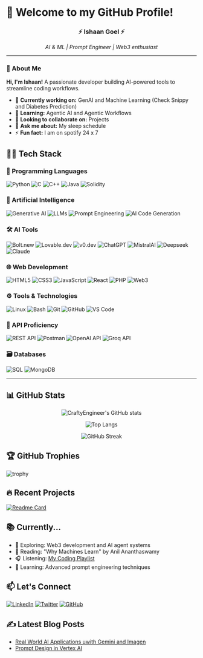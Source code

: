 # 🚀 Welcome to my GitHub Profile!

<h3 align="center">⚡ Ishaan Goel ⚡</h3>
<p align="center">
  <em>AI & ML | Prompt Engineer | Web3 enthusiast</em>
</p>

---
### 🚀 About Me

**Hi, I'm Ishaan!** A passionate developer building AI-powered tools to streamline coding workflows.

- 🔭 **Currently working on:** GenAI and Machine Learning (Check Snippy and Diabetes Prediction)
- 🌱 **Learning:** Agentic AI and Agentic Workflows
- 👯 **Looking to collaborate on:** Projects
- 💬 **Ask me about:** My sleep schedule
- ⚡ **Fun fact:** I am on spotify 24 x 7

  
## 👨‍💻 Tech Stack

### 🐍 Programming Languages
![Python](https://img.shields.io/badge/Python-Intermediate-3776AB?style=for-the-badge&logo=python&logoColor=white)
![C](https://img.shields.io/badge/C-Familiar-A8B9CC?style=for-the-badge&logo=c&logoColor=white)
![C++](https://img.shields.io/badge/C++-Familiar-00599C?style=for-the-badge&logo=c%2B%2B&logoColor=white)
![Java](https://img.shields.io/badge/Java-Familiar-007396?style=for-the-badge&logo=java&logoColor=white)
![Solidity](https://img.shields.io/badge/Solidity-Beginner-363636?style=for-the-badge&logo=solidity&logoColor=white)

### 🤖 Artificial Intelligence
![Generative AI](https://img.shields.io/badge/Generative_AI-Beginner-FF6F00?style=for-the-badge&logo=openai&logoColor=white)
![LLMs](https://img.shields.io/badge/LLMs-Beginner-FF6F00?style=for-the-badge)
![Prompt Engineering](https://img.shields.io/badge/Prompt_Engineering-Beginner-FF6F00?style=for-the-badge)
![AI Code Generation](https://img.shields.io/badge/AI_Code_Generation-Beginner-FF6F00?style=for-the-badge)

### 🛠️ AI Tools
![Bolt.new](https://img.shields.io/badge/Bolt.new-Used-4285F4?style=for-the-badge)
![Lovable.dev](https://img.shields.io/badge/Lovable.dev-Used-FF4088?style=for-the-badge)
![v0.dev](https://img.shields.io/badge/v0.dev-Used-000000?style=for-the-badge)
![ChatGPT](https://img.shields.io/badge/ChatGPT-Used-412991?style=for-the-badge&logo=openai&logoColor=white)
![MistralAI](https://img.shields.io/badge/MistralAI-Used-FF6F00?style=for-the-badge)
![Deepseek](https://img.shields.io/badge/Deepseek-Used-000000?style=for-the-badge)
![Claude](https://img.shields.io/badge/Claude-Used-FF6F00?style=for-the-badge)

### 🌐 Web Development
![HTML5](https://img.shields.io/badge/HTML5-Intermediate-E34F26?style=for-the-badge&logo=html5&logoColor=white)
![CSS3](https://img.shields.io/badge/CSS3-Intermediate-1572B6?style=for-the-badge&logo=css3&logoColor=white)
![JavaScript](https://img.shields.io/badge/JavaScript-Intermediate-F7DF1E?style=for-the-badge&logo=javascript&logoColor=black)
![React](https://img.shields.io/badge/React-Intermediate-61DAFB?style=for-the-badge&logo=react&logoColor=black)
![PHP](https://img.shields.io/badge/PHP-Intermediate-777BB4?style=for-the-badge&logo=php&logoColor=white)
![Web3](https://img.shields.io/badge/Web3-Beginner-F16822?style=for-the-badge&logo=web3.js&logoColor=white)

### ⚙️ Tools & Technologies
![Linux](https://img.shields.io/badge/Linux-Used-FCC624?style=for-the-badge&logo=linux&logoColor=black)
![Bash](https://img.shields.io/badge/Bash_Scripting-Beginner-4EAA25?style=for-the-badge&logo=gnu-bash&logoColor=white)
![Git](https://img.shields.io/badge/Git-Used-F05032?style=for-the-badge&logo=git&logoColor=white)
![GitHub](https://img.shields.io/badge/GitHub-Used-181717?style=for-the-badge&logo=github&logoColor=white)
![VS Code](https://img.shields.io/badge/VS_Code-Used-007ACC?style=for-the-badge&logo=visual-studio-code&logoColor=white)

### 📡 API Proficiency
![REST API](https://img.shields.io/badge/REST_API-Used-FF6F00?style=for-the-badge)
![Postman](https://img.shields.io/badge/Postman-Used-FF6C37?style=for-the-badge&logo=postman&logoColor=white)
![OpenAI API](https://img.shields.io/badge/OpenAI_API-Used-412991?style=for-the-badge&logo=openai&logoColor=white)
![Groq API](https://img.shields.io/badge/Groq_API-Used-00A67C?style=for-the-badge)

### 🗃️ Databases
![SQL](https://img.shields.io/badge/SQL-Intermediate-4479A1?style=for-the-badge&logo=postgresql&logoColor=white)
![MongoDB](https://img.shields.io/badge/MongoDB-Beginner-47A248?style=for-the-badge&logo=mongodb&logoColor=white)

---

## 📊 GitHub Stats

<div align="center">
  
  ![CraftyEngineer's GitHub stats](https://github-readme-stats.vercel.app/api?username=CraftyEngineer&show_icons=true&theme=dark&hide_border=true)
  
  ![Top Langs](https://github-readme-stats.vercel.app/api/top-langs/?username=CraftyEngineer&layout=compact&theme=dark&hide_border=true)
  
  ![GitHub Streak](https://streak-stats.demolab.com/?user=CraftyEngineer&theme=dark&hide_border=true)
</div>

## 🏆 GitHub Trophies

![trophy](https://github-profile-trophy.vercel.app/?username=CraftyEngineer&theme=onedark&margin-w=15)

## 🔥 Recent Projects

[![Readme Card](https://github-readme-stats.vercel.app/api/pin/?username=CraftyEngineer&repo=Snippy&theme=dark)](https://github.com/CraftyEngineer/Snippy)

## 📚 Currently...

- 🔭 Exploring: Web3 development and AI agent systems
- 📖 Reading: "Why Machines Learn" by Anil Ananthaswamy
- 🎧 Listening: [My Coding Playlist](https://open.spotify.com/playlist/2BCoIb58uUcpEKVM0IfXFN?si=191956afd2df4d3b)
- 🌱 Learning: Advanced prompt engineering techniques

## 📫 Let's Connect

[![LinkedIn](https://img.shields.io/badge/LinkedIn-Connect-0077B5?style=for-the-badge&logo=linkedin&logoColor=white)](https://linkedin.com/in/ishaangoel-craftyengineer)
[![Twitter](https://img.shields.io/badge/Twitter-Follow-1DA1F2?style=for-the-badge&logo=twitter&logoColor=white)](https://twitter.com/CookedDev)
[![GitHub](https://img.shields.io/badge/GitHub-Follow-181717?style=for-the-badge&logo=github&logoColor=white)](https://github.com/CraftyEngineer)

## ✍️ Latest Blog Posts

- [Real World AI Applications uwith Gemini and Imagen](https://medium.com/@ishaangoel2005/building-real-world-ai-applications-with-gemini-and-imagen-my-learning-experience-6bf13294b549)
- [Prompt Design in Vertex AI](https://medium.com/@ishaangoel2005/crafting-effective-prompts-my-experience-with-prompt-design-in-vertex-ai-51b66ad0e923)

